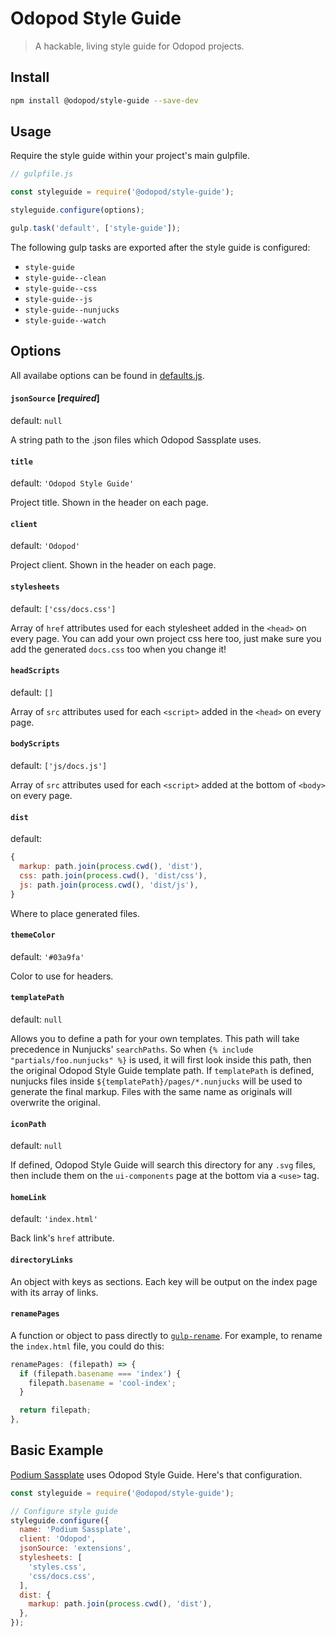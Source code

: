 # Odopod Style Guide

> A hackable, living style guide for Odopod projects.

## Install

```bash
npm install @odopod/style-guide --save-dev
```

## Usage

Require the style guide within your project's main gulpfile.

```javascript
// gulpfile.js

const styleguide = require('@odopod/style-guide');

styleguide.configure(options);

gulp.task('default', ['style-guide']);
```

The following gulp tasks are exported after the style guide is configured:

* `style-guide`
* `style-guide--clean`
* `style-guide--css`
* `style-guide--js`
* `style-guide--nunjucks`
* `style-guide--watch`

## Options

All availabe options can be found in [defaults.js](defaults.js).

#### `jsonSource` [_required_]

default: `null`

A string path to the .json files which Odopod Sassplate uses.

#### `title`

default: `'Odopod Style Guide'`

Project title. Shown in the header on each page.

#### `client`

default: `'Odopod'`

Project client. Shown in the header on each page.

#### `stylesheets`

default: `['css/docs.css']`

Array of `href` attributes used for each stylesheet added in the `<head>` on every page. You can add your own project css here too, just make sure you add the generated `docs.css` too when you change it!

#### `headScripts`

default: `[]`

Array of `src` attributes used for each `<script>` added in the `<head>` on every page.

#### `bodyScripts`

default: `['js/docs.js']`

Array of `src` attributes used for each `<script>` added at the bottom of `<body>` on every page.

#### `dist`

default:
```js
{
  markup: path.join(process.cwd(), 'dist'),
  css: path.join(process.cwd(), 'dist/css'),
  js: path.join(process.cwd(), 'dist/js'),
}
```

Where to place generated files.

#### `themeColor`

default: `'#03a9fa'`

Color to use for headers.

#### `templatePath`

default: `null`

Allows you to define a path for your own templates. This path will take precedence in Nunjucks' `searchPaths`. So when `{% include "partials/foo.nunjucks" %}` is used, it will first look inside this path, then the original Odopod Style Guide template path. If `templatePath` is defined, nunjucks files inside `${templatePath}/pages/*.nunjucks` will be used to generate the final markup. Files with the same name as originals will overwrite the original.

#### `iconPath`

default: `null`

If defined, Odopod Style Guide will search this directory for any `.svg` files, then include them on the `ui-components` page at the bottom via a `<use>` tag.

#### `homeLink`

default: `'index.html'`

Back link's `href` attribute.

#### `directoryLinks`

An object with keys as sections. Each key will be output on the index page with its array of links.

#### `renamePages`

A function or object to pass directly to [`gulp-rename`](https://github.com/hparra/gulp-rename). For example, to rename the `index.html` file, you could do this:

```js
renamePages: (filepath) => {
  if (filepath.basename === 'index') {
    filepath.basename = 'cool-index';
  }

  return filepath;
},
```

## Basic Example

[Podium Sassplate](https://github.com/odopod/podium/tree/master/packages/podium-sassplate) uses Odopod Style Guide. Here's that configuration.

```js
const styleguide = require('@odopod/style-guide');

// Configure style guide
styleguide.configure({
  name: 'Podium Sassplate',
  client: 'Odopod',
  jsonSource: 'extensions',
  stylesheets: [
    'styles.css',
    'css/docs.css',
  ],
  dist: {
    markup: path.join(process.cwd(), 'dist'),
  },
});
```
